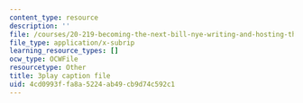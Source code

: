 ```yaml
---
content_type: resource
description: ''
file: /courses/20-219-becoming-the-next-bill-nye-writing-and-hosting-the-educational-show-january-iap-2015/4cd0993ffa8a5224ab49cb9d74c592c1_XDBr39cwmbg.vtt
file_type: application/x-subrip
learning_resource_types: []
ocw_type: OCWFile
resourcetype: Other
title: 3play caption file
uid: 4cd0993f-fa8a-5224-ab49-cb9d74c592c1
---
```

